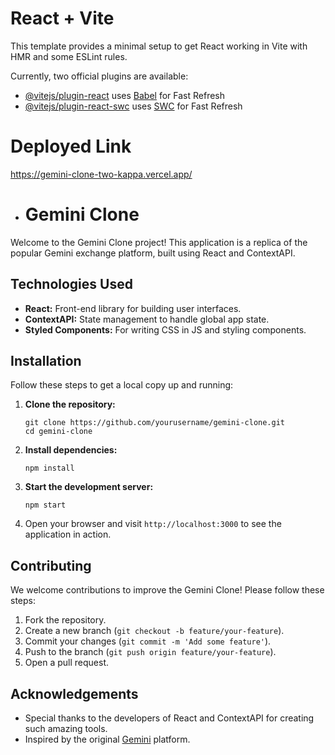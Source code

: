 # React + Vite

This template provides a minimal setup to get React working in Vite with HMR and some ESLint rules.

Currently, two official plugins are available:

- [@vitejs/plugin-react](https://github.com/vitejs/vite-plugin-react/blob/main/packages/plugin-react/README.md) uses [Babel](https://babeljs.io/) for Fast Refresh
- [@vitejs/plugin-react-swc](https://github.com/vitejs/vite-plugin-react-swc) uses [SWC](https://swc.rs/) for Fast Refresh

# Deployed Link
https://gemini-clone-two-kappa.vercel.app/

- <h1>Gemini Clone</h1>

<p>Welcome to the Gemini Clone project! This application is a replica of the popular Gemini exchange platform, built using React and ContextAPI.</p>

<h2>Technologies Used</h2>
<ul>
    <li><strong>React:</strong> Front-end library for building user interfaces.</li>
    <li><strong>ContextAPI:</strong> State management to handle global app state.</li>
    <li><strong>Styled Components:</strong> For writing CSS in JS and styling components.</li>
</ul>

<h2>Installation</h2>
<p>Follow these steps to get a local copy up and running:</p>
<ol>
    <li><strong>Clone the repository:</strong></li>
    <pre><code>git clone https://github.com/yourusername/gemini-clone.git
cd gemini-clone</code></pre>
    <li><strong>Install dependencies:</strong></li>
    <pre><code>npm install</code></pre>
    <li><strong>Start the development server:</strong></li>
    <pre><code>npm start</code></pre>
    <li>Open your browser and visit <code>http://localhost:3000</code> to see the application in action.</li>
</ol>

<h2>Contributing</h2>
<p>We welcome contributions to improve the Gemini Clone! Please follow these steps:</p>
<ol>
    <li>Fork the repository.</li>
    <li>Create a new branch (<code>git checkout -b feature/your-feature</code>).</li>
    <li>Commit your changes (<code>git commit -m 'Add some feature'</code>).</li>
    <li>Push to the branch (<code>git push origin feature/your-feature</code>).</li>
    <li>Open a pull request.</li>
</ol>


<h2>Acknowledgements</h2>
<ul>
    <li>Special thanks to the developers of React and ContextAPI for creating such amazing tools.</li>
    <li>Inspired by the original <a href="https://www.gemini.com/">Gemini</a> platform.</li>
</ul>
